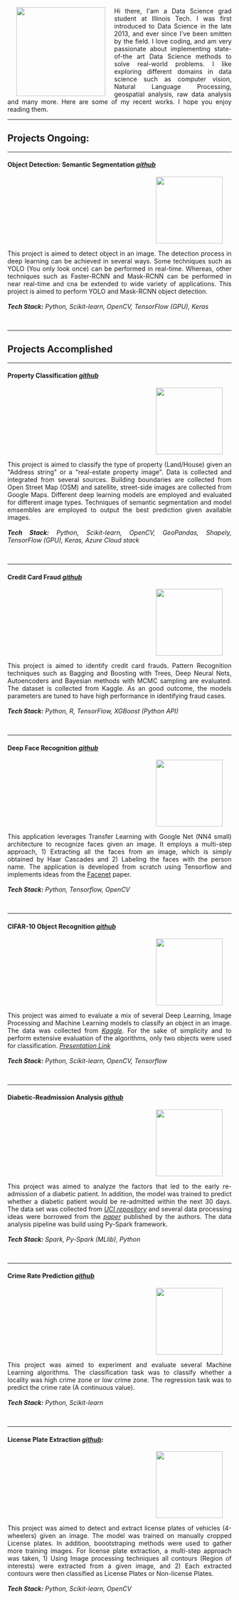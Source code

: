 
<div>
  <img align="left" width="200" height="200" hspace="20" src="https://lh3.googleusercontent.com/7tIQ9fjR7_a0DC4zqxlMXB_kMOqreZdeYDn9JYGiurZPK0nqD3XHDsU4-yXzt1wJMKFW1644QE-abBaD96ll3xpK9PaSWJqMYjEfsPdomxoEFQ1N54pxiZUpq-nF5tFagdMQLNgZi7Lo7Mfmko2e1YNZJ1_BpwPEb2bf0Lhi9rzT24tr3ThlzWUkKr9OFvbS78WTGebjQmCJfc9IJOLFta51kzb_zmvh6lwTIzQH19njSwsTsfgwv_2i2ttKt9rfksmi4nZrn_cMJaD3I_WVFJf4doMh3_cszdXElwJEdG0uuWlu9iSql3NBUy5BZFr2ZBBHgFBHBRdFLydAk3ZGz0gGMpK1dNtoxRvKXq0fxVdXXkdg80OPnLzFqR0M79FaeeWfe5oXXGGRhmBAyspD53fFBzg4xkBAcHznnemJXxIecrkpj2Ym-NA20hBBZbFMkJP6lSMRRJqvQdJbDVc6Ldkf9P47WNjf3Gs98__W78UUt3m8GmJO8RreMasfO-rjOnuf2PBkiNnAQNyno5QLutQNagA41KBcDiPb4DDPdcndIj-FpF_IrJfbysxAT6wC1tkzd22WIuSOHrLsOkkIcfs4WZ_QXU9CfLp5_4gc8Und_TrVkba4gXbbdKTUJl05kkXrlfA8w134SYg0G6us8Ys0ieQarN_J=s400-no">
  
  <p align="justify">Hi there, I'am a Data Science grad student at Illinois Tech. I was first introduced to Data Science in the late 2013, and ever since I've been smitten by the field. I love coding, and am very passionate about implementing state-of-the art Data Science methods to solve real-world problems. I like exploring different domains in data science such as computer vision, Natural Language Processing, geospatial analysis, raw data analysis and many more. Here are some of my recent works. I hope you enjoy reading them.</p>
</div>
      
  
------------------
   
<h2> Projects Ongoing: </h2>

-----------------

#### Object Detection: Semantic Segmentation [*github*](https://github.com/Sardhendu/ObjectDetection)
<div id="wrapper">
    <div class="column">
        <img align="right" width="150" height="150" hspace="20" src="https://lh3.googleusercontent.com/6goPnyvKUobVPZeZLRDUZTmt89Mcj4m-Mzie_D1QZo7DE50fRe7mtwsr8C4vfweHvN4piHK8h3r7TSF-bVqtxgQ7y7nZ137GFsp5MpygSlMaxTVUxrPDRljI2i96LmnoDgQUTbeqwn1gHxlUkVyNRj9JUcfd23zvgYVH2lmKANEmDRopKEzPyUJorl2xJvFHUrYLGlXoTVHMtjvlEUMIwhIUsCQMAH1K4uL17ePYIMvLOV1sQw3hRGYVYyBPolPjx1zdqEbts5NWXJqlcMOr0TTIMp3jjpoab9GRLzpLPgKsI2fdLrdr2ai4--iGrgQNPAO6tTB0OGWj3YteOUUV-Sk8koRB8nPM0mscA8NBNBFX7E3eUBdlVOtlVN2u960ct5g-0XNDTgnYN_IUHLnxSfPJvoqfAKFKPdUG6-0sGy6rYioOEl6zHFuUDol3SHOdHSpM5fLT5MqYDcUcB2M_n1vLY0TRC3QcprcolB8yA5GHCjgJ_m8FJTrscNu2mX_vTgXiFmjEAZDvx6P4Unjtr5aBog_T3EO6ns6KlcVm4y2v8kPJBqMllyO1JjeGMr6wxXelQTCabkCdwkWGcX-3elAPTu14jY7S2t9qbfg=w958-h450-no">
    </div>
    <div class="column">
        <p align="justify">
            This project is aimed to detect object in an image. The detection process in deep learning can be achieved in several ways. Some techniques such as YOLO (You only look once) can be performed in real-time. Whereas, other techniques such as Faster-RCNN and Mask-RCNN can be performed in near real-time and cna be extended to wide variety of applications. This project is aimed to perform YOLO and Mask-RCNN object detection.<br><br><i><b>Tech Stack:</b> Python, Scikit-learn, OpenCV, TensorFlow (GPU), Keras</i><br><br>
         </p>
    </div>
</div>


--------------------------

<h2> Projects Accomplished </h2>

-------------------------

#### Property Classification [*github*](https://github.com/Sardhendu/PropertyClassification)
<div id="wrapper">
    <div class="column">
        <img align="right" width="150" height="150" hspace="20" src="https://lh3.googleusercontent.com/jtPWsQNIfmzb2qSmAuMquAwW_jxEZWHNGz4WzqFGShUFTF1hCcUX_eTzn4TE5gzxQifZyJFsc_YljBOuHXfRznoel0Cr42N8BzCpkMsRNUya3zUpnbmtnRxsWkI-7mfdRAONULnQELMiIUvbW7KzG2fxYlOM9fnkbfUd0F_R--4Yrnvft4VwFTkodlD1IGmJEu7eW4gcUOdgqUJ_Y9XPed5K3wO63tJ8TZj7IK4Pl03YopnSOOujseb-_23rytqk5lgizRBs4fEJC8gqlahzHXQ82HWS8vbbNJkMSFKDcG-yPO3Xx-vU-u187zLWe52K7k3TgSvmfbZ7gfWCR2t2owLwJslsDRMtP9nyBx4WhSzMv6v6YYEmuhMHshV6N-NE9mWmERZiKj2HozpZC6Dsvt9Pftx3ivPmsQx-cEvXxOrEvhBBTohcWfAB2gbK0KIYjrwSfbAbzNDhMhAsIh6w4ULDzwhg7on5ussAcwf3zlFsrBIg8oWnzEjbl6lgB2P7lv7tCvAhyMeUy84PoijVf2IZOFf-f743CAfz_8KuoDgT87eevXxpmzO1YCdiYjeIAoIMhbij9Y3pHn_O-15Wgqnv0okKIE1mtEYHo0K2FmDjCZNCZWVSyC-oZu0nqCr0CT14fNoc2Z0ZbrSR4Ojei9EqbHc6lnwq=w432-h316-no">
    </div>
    <div class="column">
        <p align="justify">
            This project is aimed to classify the type of property (Land/House) given an "Address string" or a "real-estate property image". Data is collected and integrated from several sources. Building boundaries are collected from Open Street Map (OSM) and satellite, street-side images are collected from Google Maps. Different deep learning models are employed and evaluated for different image types. Techniques of semantic segmentation and model emsembles are employed to output the best prediction given available images.<br><br><i><b>Tech Stack:</b> Python, Scikit-learn, OpenCV, GeoPandas, Shapely, TensorFlow (GPU), Keras, Azure Cloud stack</i><br><br>
         </p>
    </div>
</div>

     
------------

#### Credit Card Fraud [*github*](https://github.com/Sardhendu/Data-Science-Projects/tree/master/CreditCardFraudDetection)
<div id="wrapper">
    <div class="column">
        <img align="right" width="150" height="150" hspace="20" src="https://lh3.googleusercontent.com/dKyCfcqPl1cVNJla2kXnw15T_OJca0W6vISDNh-gMBrd4hGlxrjE1ghha2gIIfDB4jGEKOIIOxG13n_CZI18k0I8PbrBZ4ObB3NqRhv_M9WY0tRVnnC6wOGJ2WAiPTQ5FhjoeO3KR2HoPyHWdli4Mgt5Q9_KdmGJ_Up1gWKQrDjzJa3WWSIq4Vm2CjugAyqV8caUMYGxI4DlZaKh1YPTgyPcGWNJzTOtrX7i5IDF8JhQfPDmpMr-6RfbERqebq7KkkAYhkOH3kVk22mOFbi-doFo1SucjYE1V4-QAFnsDYp--KHTYJwFjmPMy49yFmHoiOnfFwzTo3DdbfZ-o6y-Isgzd7fxRWp-7nWYxwZJ8TPg4Nuu3YEgxzVkbB0Rp5tJuAwOJCQV7KnLdVFU6fFTaIHNnWcs3a1rNkaaCVap90jQ9bVS_a0XZc0LFiQ691o_ZWdl63tV2EetVgxWExwhLrgXHGXehAbJbrBn9gjIYBE6jOro3IEo8DEvHqhuQwIoEHMdkLBWlH_LslRkWU_mxpvBIG-S4wgQWpju3R_LjwzKBO4okdTndKzbVqcIaymuHsPxT3H0lIJkjGNNAdqnTgEIUzI12eOc-IDnqPl8DUmwQmEh8LwNMdJzjP0N5KEMDY8gVYtOHsOJE5N4IXkEOEZd31jhhB-f=w620-h388-no">
    </div>
    <div class="column">
         <p align="justify">
            This project is aimed to identify credit card frauds. Pattern Recognition techniques such as Bagging and Boosting with Trees, Deep Neural Nets, Autoencoders and Bayesian methods with MCMC sampling are evaluated. The dataset is collected from Kaggle. As an good outcome, the models parameters are tuned to have high performance in identifying fraud cases.<br><br><i><b>Tech Stack:</b> Python, R, TensorFlow, XGBoost (Python API) </i><br><br>
         </p>
    </div>
</div>

-----------

#### Deep Face Recognition [*github*](https://github.com/Sardhendu/DeepFaceRecognition)

<div id="wrapper">
    <div class="column">
        <img align="right" width="150" height="150" hspace="20" src="https://lh3.googleusercontent.com/F04lsbbtcIm5F3LcsWyPFsKweHrx_rxxToFwuRXQ51T21B3UIlWce_mHG7g2VOGWwggJY3anPyEzjjHpUsewGSrqW5F3Knv01CQ4b3Pcnk0zV9fZVLIuNExLohYd1KeD0BW2Dhq-VE_uGYSgnOdw0UKrpsKWYjMzftjlJzj0nlXCbVsEHM_VOWRqQYdG30hBhxqO45Q2oqeEEZnGf68kyhUUZrbSKA_GfKpJOd_ifJkNMtWFpwgVWAj77oK5kobCHed8oR9L8X1CaM6y1u69nod1AaRBi5RBEJEsq6q8XRqpsKUkmxNb-eozGCBZC7ZVZcSn_FmubjMsT-WwE61P8UffkoZ_u1WNj21KSWIZ8w0u5yQ3UrD_6J63oLoKy9AyncNeBLdMpsiE4Iwc3hPQZV8EUcLQF4b_0lOx3YuU36CcwkYUPfnH_sHscblwxAyAm_nN-cZC4mx5qWcXcwWJYJwDAmtgNLsxnsEuSyIs5LyffAvO-QxzILFUEiuJVSQC1mKkEEx_v7o-3aQHYdP5YmBb2fzjVAEsWUVpJIBuhTVP66ML1Dr19q_o5gbvAcT2v8oZIgwU35RZ2p88Wy6uMiXOOj9Gt0NLvSDiy7Gw9sn0A7uQS0regsU2fZSVqe1dvbiDJyLqjMfi8XucZM2PjN0mxhl_wvO9=w454-h378-no">
    </div>
    <div class="column">
         <p align="justify">
            This application leverages Transfer Learning with Google Net (NN4 small) architecture to recognize faces given an image. It employs a multi-step approach, 1) Extracting all the faces from an image, which is simply obtained by Haar Cascades and 2) Labeling the faces with the person name. The application is developed from scratch using Tensorflow and implements ideas from the <a href="https://arxiv.org/pdf/1503.03832.pdf">Facenet</a> paper. <br><br><i><b>Tech Stack:</b> Python, 
            Tensorflow, OpenCV</i><br><br>
         </p>
    </div>
</div>

-----------------

#### CIFAR-10 Object Recognition [*github*](https://github.com/Sardhendu/CIFAR10-Object-Recognition)

<div id="wrapper">
    <div class="column">
        <img align="right" width="150" height="150" hspace="20" src="https://lh3.googleusercontent.com/R6R8G-kAyb4NUuLrgzjXhAWgoQ9bF9eH0IrDJh-qc6ia2kxkzZRVhjeoyTinnZtuAyoOD5iIo_ODiGWtA23VVBZyiQH6TCVerNpIU_dW1TlbKOFCL6mALhaHI295gizBKN-dyj9g4pVqwC1oVRMP-LM6eLIJFRAwBk0xrvIribomWyMM5ylFKE0HQsi78rAJz-ueVLlOIYNQT-yDK0cK4jftYCpd3AZfXY8heAA2GIYD8D5NP0Ci5PVkGl12ua3vpel72xREI3jN0lT2u9WgXd9ne2Rd6au1qGuqNVGVx4y818jfESJb5Wg0iaK6PDqJ7plDl370aSdV0ZlJ28bM1aV9JUe-sul5o9FKL9lb-N9TnxPSIH5qflg2tuX0LoMCuvlLoFRn9oDlbKQ6gj7WPfFTOjxluOLll4TJxgovi6YLvsd5WXZX_lC8BQXRmTY841WEVUbER_m9cYjFhjaxJKoS1XlJ0XEacDiEh6tflpPa0Tjx36ga_cSnebY6Jv0Jd7S0KeWZGzwpVReD_LDjUhRCAreGh5xlsc_pjPKJ8aU9T-OjwBo7p9ePvcXuAT8DtdK_X_sA4E7Rk4Cp0-H6Six0Y6737GanVtd6xNTg8lQyjfUCgl3KmGQEU3hWEBE75Xv68XB9Sn_fpILjNQntk3GRmpscDQSs=w363-h366-no">
    </div>
    <div class="column">
         <p align="justify">
            This project was aimed to evaluate a mix of several Deep Learning, Image Processing and Machine Learning models to classify an object in an image. The data was collected from <a href="https://www.kaggle.com/c/cifar-10"><i>Kaggle</i></a>. For the sake of simplicity and to perform extensive evaluation of the algorithms, only two objects were used for classification. <a href="https://github.com/Sardhendu/CIFAR10-Object-Recognition/blob/master/Project-Presentation.pdf"><i>Presentation Link</i></a><br><br><i><b>Tech Stack:</b> Python, Scikit-learn, OpenCV, Tensorflow</i><br><br>
         </p>
    </div>
</div>

-----------

#### Diabetic-Readmission Analysis [*github*](https://github.com/Sardhendu/Data-Science-Projects/blob/master/Diabetic-Readmission/DiabeticReadmission-Spark.ipynb)

<div id="wrapper">
    <div class="column">
        <img align="right" width="150" height="150" hspace="20" src="https://lh3.googleusercontent.com/4LA_DAR6wqH1cMzJLbck_Eyf_aXkM1XpzYToy0m30PEBz6nfan2hnRkZyjiCJwGRYXe-bgDsgftCXulIkzHqCtDmzhi53rci0EGKDbnditj58w0yOTAk27i-3vNOtJEm17XQvGOGrc6HHtlZCpUfaCBOOkSKcyauCY0ucXjr4hm72gHSFWrnZPnhUq2kUjo-gZ5p6Vzuizq1fKZoa-vMNvMuTUWixUkT6iyxrcIWiYAAuGCMiUUJEXubnTNk2kcIoUNLoO-VJSxTL4k9cWug0C4gSyfyrjj67j3g3Bng1YZXeT6phGy9uGtwuHFD3aX7O8t8usGRBlNMAyb3aZDIIavCC2ConbK56L7CHbOMhbgu_7SkxB35UIo2jcoWgbbGj14b_g3odmEhp7HQQZwGk2-IK7cwuPqbmVp9OIKsQV6FsvUzOWIu9ZqPP-lxpEmSRSx1Mp8AerSKL3nczSANBHLnK8E1IWTWVMjUG1RC23JcbgGrHLoUjv9D1OeDxK2aHzdgF-jF7ZnJJ6XrZCuGnGvSSEXdzq5_sWo32PGBJ9cECf_A7OeBI3FzY5bSXzs9IYjlz4KnneoOG9z7IL9b5n1sNiTv8Vm6D7yooypHNI0E8hiVFZCfooaVJ9HiZZkxBvq1A3xoBhWF2WzHQ28iN-4j1CrRRQ10=w300-h200-no">
    </div>
    <div class="column">
        <p align="justify">
            This project was aimed to analyze the factors that led to the early re-admission of a diabetic patient. In addition, the model was trained to predict whether a diabetic patient would be re-admitted within the next 30 days. The data set was collected from <a href="https://archive.ics.uci.edu/ml/index.php"><i>UCI repository</i></a> and several data processing ideas were borrowed from the <a href="https://www.hindawi.com/journals/bmri/2014/781670/"><i>paper</i></a> published by the authors. The data analysis pipeline was build using Py-Spark framework. <br><i><br><b>Tech Stack:</b> Spark, Py-Spark (MLlib), Python</i><br><br>
         </p>
    </div>
</div>


-------------

#### Crime Rate Prediction [*github*](https://github.com/Sardhendu/Data-Science-Projects/blob/master/Crime-Prediction/crimePrediction.ipynb)

<div id="wrapper">
    <div class="column">
        <img align="right" width="150" height="150" hspace="20" src="https://lh3.googleusercontent.com/VWziiuKh0WZTRf8mY5p_6doQxyIDAjqQLjGrv2bunLUg5ukyt0GVrp4ozo2_m-aadBuAb2S_ry-PqZWOOM44aZOPd3_LYpSaxWVLcAg5hrVJCOhAxMqeO4wx1ntHYORWLMpLDWQXv5nAllCMPdvkFQyNgO5HKxf1WkDxkxVe7EbOLSnTPClofeoW-lziDZMiGAf4YPTsbewJRBlWJmxR8YRqhf3y08A7SPP_J-iNar8fx0JKP9YYU4E1Y5-WZL2SOtJEU5bbb9WbW8xepUggCeRLRt_j5eRNuUuQHUCX948lEAuPWtRqLSZ1RQ9x5nF1JP5LeAksEykNBODzcewkROGyHGf-F3yOgiS_u34AQZDFc5_i2wbYLTt2TO_PAdbKpWeJxNV5NFX-ZMUIKATXysvrLG0gkwSW35RY_cV5ayhRjAOT8f379O7jeTBaxaUuv05w_V1miLZAbNkle-VB7QYhHrZVKqk38sb734nfqlGeQLPGCPar3MAxObxZ-mwvvAUBqT37e_R-PanaEpQ_UkqdoPj-mWkgPw1DznxTGgeMxBfS8WJ3vStCOXHZRUfBPpaDqZWDOQ1epFX6yaPxraJ3ffdz5L31bWL2zrhsZ70OsUPp5DdXz5Ew3CBcoZOfNqImrCN1lheNMqKjYDlp5mMcZ_xUzDao=w312-h234-no">
    </div>
    <div class="column">
         <p align="justify">
            This project was aimed to experiment and evaluate several Machine Learning algorithms. The classification task was to classify whether a locality was high crime zone or low crime zone. The regression task was to predict the crime rate (A continuous value). <br><br><i><b>Tech Stack:</b> Python, Scikit-learn</i><br><br>
         </p>
    </div>
</div>

--------------

#### License Plate Extraction [*github*](https://github.com/Sardhendu/License-Plate-Detection):
<div id="wrapper">
    <div class="column">
        <img align="right" width="150" height="150" hspace="20" src="https://lh3.googleusercontent.com/p4GKdOOeb2uXa7FyEkg_vHlOt9wmB20eatgfv00hrMDAkoMb9PuAVVFDKg-7Phj8FjfX-levvQ_tMUqvtf3yaybQWVx7dibi-o7aLfoIGsvnR5nQ4PAZbVRAedqCwZJgWzMt-09Yapb0W8P8sDBryN2gZ_FWeHoIGPumOMVgUKTMT8l3-0rRhgKD-mYilnhpiNpNSFdmPuD6pJz642cJTvMj71XoZSTHAMsp01toSW1SdOhyP01Xb9GcsRu2s4KAeMpI4V6D1iljbP0hZBWiwxUGgMJpdk1QV5LfnebxOQMOFj77gRidUCvz_WGSsEE4GDh7kqpFVGlaPdqgs5Kybs415oQorNG18rwg074CpJOJ820_iF4wh9VdEXtHVXFBlDKwiXzUrZ1dDUV3R6CNk36Rz4UGtAAbxETzjbKb0m-rvnXXMxOdKHQlUSOIoSP-tLVrvlM8tlAWKULLTKNv8HUArNK--BolUAFEjLYq-Lhzvlsnj9e7_xQFUYQjPlCl7XpzLlnh2PjJ5Exj18dJIeYun12F58jCin7BjbUsmPaHios0PpWn70sInzw54jDr7_kWAR5P2l10Xz5caFYpspN63O2PArxXjvO6A3iLPIBEO_odn7aB1wagq-WKwhBQnoaADnfK5cZ5o_BOy94C5xAw6pY0iHRw=w358-h278-no">
    </div>
    <div class="column">
         <p align="justify">
            This project was aimed to detect and extract license plates of vehicles (4-wheelers) given an image. The model was trained on manually cropped License plates. In addition, boootstraping methods were used to gather more training images. For license plate extraction, a multi-step approach was taken, 1) Using Image processing techniques all contours (Region of interests) were extracted from a given image, and 2) Each extracted contours were then classified as License Plates or Non-license Plates. <br><br><i><b>Tech Stack:</b> Python, Scikit-learn, OpenCV</i><br><br>
         </p>
    </div>
</div>


